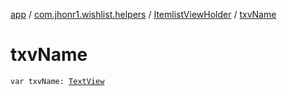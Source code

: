 [app](../../index.md) / [com.jhonr1.wishlist.helpers](../index.md) / [ItemlistViewHolder](index.md) / [txvName](./txv-name.md)

# txvName

`var txvName: `[`TextView`](https://developer.android.com/reference/android/widget/TextView.html)
